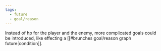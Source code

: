 ```yaml
---
tags:
  - future
  - goal/reason
---
```

Instead of hp for the player and the enemy, more complicated goals could be introduced, like effecting a [[#brunches goal/reason graph future|condition]].